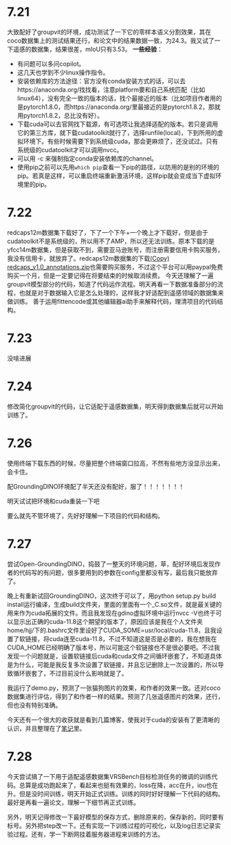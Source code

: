 # 7.21
大致配好了groupvit的环境，成功测试了一下它的零样本语义分割效果，其在coco数据集上的测试结果还行，和论文中的结果数据一致，为24.3。我又试了一下遥感的数据集，结果很差，mIoU只有3.53。
**一些经验**：
* 有问题可以多问copilot。
* 这几天也学到不少linux操作指令。
* 安装依赖库的方法途径：官方没有conda安装方式的话，可以去https://anaconda.org/找找看，注意platform要和自己系统匹配（比如linux64），没有完全一致的版本的话，找个最接近的版本（比如项目作者用的是pytorch1.8.0，而https://anaconda.org/里最接近的是pytorch1.8.2，那就用pytorch1.8.2，总比没有好）。
* 下载cuda可以去官网找下载源，有可选项让我选择适配的版本。若只是调用它的第三方库，就下载cudatoolkit就行了，选择runfile(local)，下到所用的虚拟环境下。有些时候需要下到系统级cuda，那会更麻烦了，还没试过。只有系统级的cudatoolkit才可以调用nvcc。
* 可以用 -c 来强制指定conda安装依赖库的channel。
* 使用pip之前可以先用`which pip`查看一下pip的路径，以防用的是别的环境的pip。若真是这样，可以重启终端重新激活环境，这样pip就会变成当下虚拟环境里的pip。

# 7.22
redcaps12m数据集下载好了，下了一个下午+一个晚上才下载好，但是由于cudatoolkit不是系统级的，所以用不了AMP，所以还无法训练。原本下载的是yfcc14m数据集，但是获取不到，需要亚马逊账号，而注册需要信用卡购买服务，我没有信用卡，就放弃了。redcaps12m数据集的下载[(Copy) redcaps_v1.0_annotations.zip](https://www.dropbox.com/preview/\(Copy\)%20redcaps_v1.0_annotations.zip?path=&scs=true)也需要购买服务，不过这个平台可以用paypal免费购买一个月，但是一定要记得在将要结束的时候取消续费。
今天还理解了一遍groupvit模型部分的代码，知道了代码运作流程。明天再看一下数据准备部分的流程，也就是对于数据输入它是怎么处理的，这样我才好适配到遥感领域的数据集来做训练。
善于运用fittencode或其他编辑器ai助手来解释代码，理清项目的代码结构。

# 7.23
没啥进展

# 7.24
修改简化groupvit的代码，让它适配于遥感数据集，明天得到数据集后就可以开始训练了。

# 7.26
使用终端下载东西的时候，尽量把整个终端窗口拉高，不然有些地方没显示出来，会卡住。

配GroundingDINO环境配了半天还没有配好，服了！！！！！！！

明天试试把环境和cuda重装一下吧

要么就先不管环境了，先好好理解一下项目的代码和结构。

# 7.27
尝试Open-GroundingDINO，捣鼓了一整天的环境问题，草，配好环境后发现作者的代码写的有问题，很多要用到的参数在config里都没有写，最后我只能放弃了。

晚上有重新试回GroundingDINO，这次终于可以了，用python setup.py build install运行编译，生成build文件夹，里面的里面有一个_C.so文件，就是最关键的用来作为cuda拓展的文件。而且我发现在gdino虚拟环境中运行nvcc -V也终于可以显示出正确的cuda-11.8这个期望的版本了，原因应该是我在个人文件夹home/hjj/下的.bashrc文件里设好了CUDA_SOME=usr/local/cuda-11.8，且我设置了软链接，将cuda连至cuda-11.8，不过不知道这是否是必要的，我在想我在CUDA_HOME已经明确了版本号，所以可能这个软链接也不是很必要吧。不过我发现一个问题就是，设置软链接后cuda和cuda文件之间循环嵌套了，不知道具体是为什么，可能是我反复多次设置了软链接，并且忘记删除上一次设置的，所以导致循环嵌套了，不过目前没什么影响就是了。

我运行了demo.py，预测了一张猫狗图片的效果，和作者的效果一致。还对coco数据集进行评估，得到了和作者一样的结果。预测了几张遥感图片的效果，还行，但也没有特别准确。

今天还有一个很大的收获就是看到几篇博客，使我对于cuda的安装有了更清晰的认识，并且整理在了[笔记](其他笔记/cuda安装的相关问题与解决方案)里。

# 7.28
今天尝试搞了一下用于适配遥感数据集VRSBench目标检测任务的微调的训练代码。总算是成功跑起来了，看起来也挺有效果的，loss在降，acc在升，iou也在升。但是没时间训练，明天开始正式训练。训练的同时好好理解一下代码的结构。最好是再看一遍论文，理解一下细节再正式训练。

另外，明天记得修改一下最好模型的保存方式，删除原来的，保存新的，同时要有标号。另外把step改一下。还有实现一下训练过程的可视化，以及log日志记录实验过程。还有，学一下断网挂着服务器进程来训练的方法。